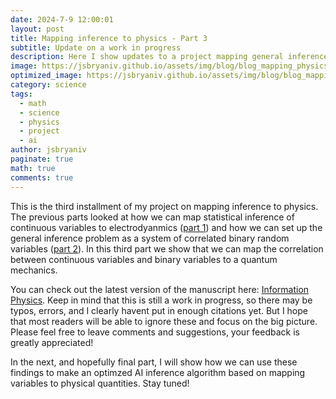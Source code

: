 ```yaml
---
date: 2024-7-9 12:00:01
layout: post
title: Mapping inference to physics - Part 3
subtitle: Update on a work in progress
description: Here I show updates to a project mapping general inference to physics.
image: https://jsbryaniv.github.io/assets/img/blog/blog_mapping_physics_to_inference.jpg
optimized_image: https://jsbryaniv.github.io/assets/img/blog/blog_mapping_physics_to_inference.jpg
category: science
tags:
  - math
  - science
  - physics
  - project
  - ai
author: jsbryaniv
paginate: true
math: true
comments: true
---
```


This is the third installment of my project on mapping inference to physics. The previous parts looked at how we can map statistical inference of continuous variables to electrodyanmics ([part 1](https://jsbryaniv.github.io/information-physics-part-one/)) and how we can set up the general inference problem as a system of correlated binary random variables ([part 2](https://jsbryaniv.github.io/mapping-inference-to-physics/)). In this third part we show that we can map the correlation between continuous variables and binary variables to a quantum mechanics.

You can check out the latest version of the manuscript here: [Information Physics](https://jsbryaniv.github.io/files/Info_Physics_part3.pdf). Keep in mind that this is still a work in progress, so there may be typos, errors, and I clearly havent put in enough citations yet. But I hope that most readers will be able to ignore these and focus on the big picture. Please feel free to leave comments and suggestions, your feedback is greatly appreciated!

In the next, and hopefully final part, I will show how we can use these findings to make an optimzed AI inference algorithm based on mapping variables to physical quantities. Stay tuned!
